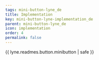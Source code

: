 ```yaml
---
tags: mini-button-lyne_de
title: Implementation
key: mini-button-lyne-implementation_de
parent: mini-button-lyne_de
icon: implementation
order: 4
permalink: false  
---
```

{{ lyne.readmes.button.minibutton | safe }}


